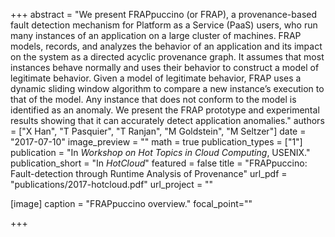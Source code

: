 +++
abstract = "We present FRAPpuccino (or FRAP), a provenance-based fault detection mechanism for Platform as a Service (PaaS) users, who run many instances of an application on a large cluster of machines. FRAP models, records, and analyzes the behavior of an application and its impact on the system as a directed acyclic provenance graph. It assumes that most instances behave normally and uses their behavior to construct a model of legitimate behavior. Given a model of legitimate behavior, FRAP uses a dynamic sliding window algorithm to compare a new instance’s execution to that of the model. Any instance that does not conform to the model is identified as an anomaly. We present the FRAP prototype and experimental results showing that it can accurately detect application anomalies."
authors = ["X Han", "T Pasquier", "T Ranjan", "M Goldstein", "M Seltzer"]
date = "2017-07-10"
image_preview = ""
math = true
publication_types = ["1"]
publication = "In *Workshop on Hot Topics in Cloud Computing*, USENIX."
publication_short = "In *HotCloud*"
featured = false
title = "FRAPpuccino: Fault-detection through Runtime Analysis of Provenance"
url_pdf = "publications/2017-hotcloud.pdf"
url_project = ""



[image]
caption = "FRAPpuccino overview."
focal_point=""

+++
